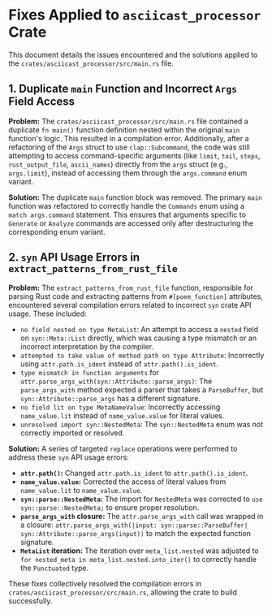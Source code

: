 # Fixes Applied to `asciicast_processor` Crate

This document details the issues encountered and the solutions applied to the `crates/asciicast_processor/src/main.rs` file.

## 1. Duplicate `main` Function and Incorrect `Args` Field Access

**Problem:**
The `crates/asciicast_processor/src/main.rs` file contained a duplicate `fn main()` function definition nested within the original `main` function's logic. This resulted in a compilation error. Additionally, after a refactoring of the `Args` struct to use `clap::Subcommand`, the code was still attempting to access command-specific arguments (like `limit`, `tail`, `steps`, `rust_output_file`, `ascii_names`) directly from the `args` struct (e.g., `args.limit`), instead of accessing them through the `args.command` enum variant.

**Solution:**
The duplicate `main` function block was removed. The primary `main` function was refactored to correctly handle the `Commands` enum using a `match args.command` statement. This ensures that arguments specific to `Generate` or `Analyze` commands are accessed only after destructuring the corresponding enum variant.

## 2. `syn` API Usage Errors in `extract_patterns_from_rust_file`

**Problem:**
The `extract_patterns_from_rust_file` function, responsible for parsing Rust code and extracting patterns from `#[poem_function]` attributes, encountered several compilation errors related to incorrect `syn` crate API usage. These included:
*   `no field nested on type MetaList`: An attempt to access a `nested` field on `syn::Meta::List` directly, which was causing a type mismatch or an incorrect interpretation by the compiler.
*   `attempted to take value of method path on type Attribute`: Incorrectly using `attr.path.is_ident` instead of `attr.path().is_ident`.
*   `type mismatch in function arguments` for `attr.parse_args_with(syn::Attribute::parse_args)`: The `parse_args_with` method expected a parser that takes a `ParseBuffer`, but `syn::Attribute::parse_args` has a different signature.
*   `no field lit on type MetaNameValue`: Incorrectly accessing `name_value.lit` instead of `name_value.value` for literal values.
*   `unresolved import syn::NestedMeta`: The `syn::NestedMeta` enum was not correctly imported or resolved.

**Solution:**
A series of targeted `replace` operations were performed to address these `syn` API usage errors:
*   **`attr.path()`:** Changed `attr.path.is_ident` to `attr.path().is_ident`.
*   **`name_value.value`:** Corrected the access of literal values from `name_value.lit` to `name_value.value`.
*   **`syn::parse::NestedMeta`:** The import for `NestedMeta` was corrected to `use syn::parse::NestedMeta;` to ensure proper resolution.
*   **`parse_args_with` closure:** The `attr.parse_args_with` call was wrapped in a closure: `attr.parse_args_with(|input: syn::parse::ParseBuffer| syn::Attribute::parse_args(input))` to match the expected function signature.
*   **`MetaList` iteration:** The iteration over `meta_list.nested` was adjusted to `for nested_meta in meta_list.nested.into_iter()` to correctly handle the `Punctuated` type.

These fixes collectively resolved the compilation errors in `crates/asciicast_processor/src/main.rs`, allowing the crate to build successfully.
